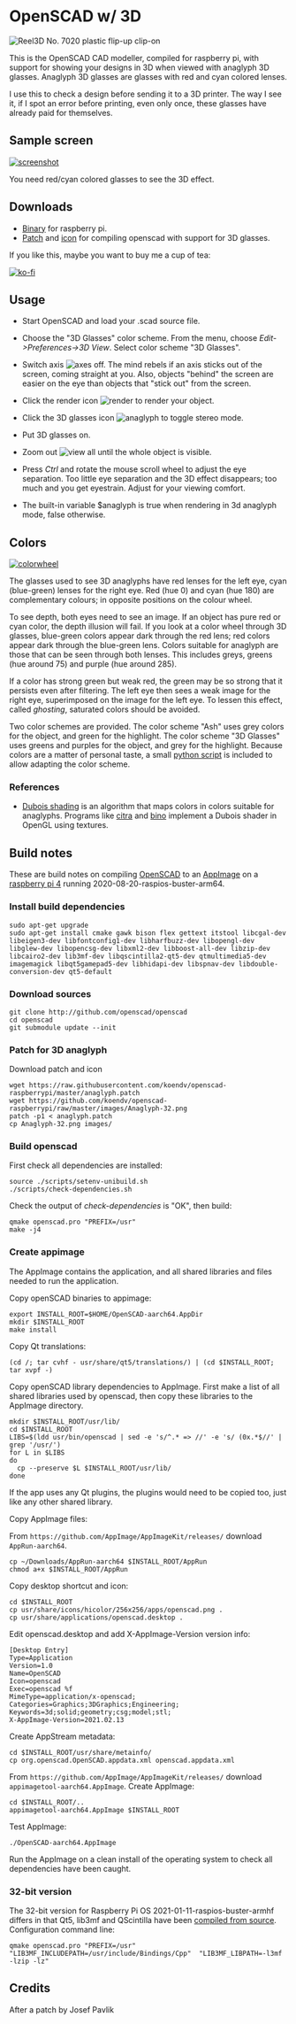 
# OpenSCAD w/ 3D

![Reel3D No. 7020 plastic flip-up clip-on](images/anaglyph_glasses.gif)

This is the OpenSCAD CAD modeller, compiled for raspberry pi, with support for showing your designs in 3D when viewed with anaglyph 3D glasses. Anaglyph 3D glasses are glasses with red and cyan colored lenses.

I use this to check a design before sending it to a 3D printer. The way I see it, if I spot an error before printing, even only once, these glasses have already paid for themselves.

## Sample screen

[![screenshot](images/openscad_screenshot_big.png)](https://raw.githubusercontent.com/koendv/openscad-raspberrypi/master/images/openscad_screenshot_big.png)

You need red/cyan colored glasses to see the 3D effect.

## Downloads

- [Binary](https://github.com/koendv/openscad-raspberrypi/releases) for raspberry pi.
- [Patch](https://raw.githubusercontent.com/koendv/openscad-raspberrypi/master/anaglyph.patch) and [icon](images/Anaglyph-32.png) for compiling openscad with support for 3D glasses.

If you like this, maybe you want to buy me a cup of tea:

[![ko-fi](images/kofibutton.svg)](https://ko-fi.com/Q5Q03LPDQ)
## Usage

- Start OpenSCAD and load your .scad source file.

- Choose the "3D Glasses" color scheme. From the menu, choose *Edit->Preferences->3D View*.
Select color scheme "3D Glasses".

- Switch axis ![axes](images/blackaxes.png) off.  The mind rebels if an axis sticks out of the screen, coming straight at you. Also, objects "behind" the screen are easier on the eye than objects that "stick out" from the screen.

- Click the render icon ![render](images/render-32.png) to render your object.

- Click the 3D glasses icon ![anaglyph](images/Anaglyph-32.png) to toggle stereo mode.

- Put 3D glasses on.

- Zoom out ![view all](images/zoom-all.png) until the whole object is visible.

- Press *Ctrl* and rotate the mouse scroll wheel to adjust the eye separation. Too little eye separation and the 3D effect disappears; too much and you get eyestrain. Adjust for your viewing comfort.

- The built-in variable $anaglyph is true when rendering in 3d anaglyph mode, false otherwise.

## Colors

[![colorwheel](images/colorwheel.png)](https://raw.githubusercontent.com/koendv/openscad-raspberrypi/master/images/colorwheel.svg)

The glasses used to see 3D anaglyphs have red lenses for the left eye, cyan (blue-green) lenses for the right eye. Red (hue 0) and cyan (hue 180) are complementary colours; in opposite positions on the colour wheel.

To see depth, both eyes need to see an image. If an object has pure red or cyan color, the depth illusion will fail. If you look at a color wheel through 3D glasses, blue-green colors appear dark through the red lens; red colors appear dark through the blue-green lens. Colors suitable for anaglyph  are those that can be seen through both lenses. This includes greys, greens (hue around 75) and purple (hue around 285).

If a color has strong green but weak red, the green may be so strong that it persists even after filtering. The left eye then sees a weak image for the right eye, superimposed on the image for the left eye. To lessen this effect, called *ghosting*, saturated colors should be avoided.

Two color schemes are provided. The color scheme "Ash" uses grey colors for the object, and green for the highlight. The color scheme "3D Glasses" uses greens and purples for the object, and grey for the highlight. Because colors are a matter of personal taste, a small [python script](gencolorscheme.py) is included to allow adapting the color scheme.

### References
- [Dubois shading](http://www.site.uottawa.ca/~edubois/anaglyph/) is an algorithm that maps colors in colors suitable for anaglyphs. Programs like [citra](https://citra-emu.org/) and  [bino](https://bino3d.org/) implement a Dubois shader in OpenGL using textures.


## Build notes

These are build notes on compiling [OpenSCAD](http://www.openscad.org) to an [AppImage](http://www.appimage.org) on a [raspberry pi 4](https://www.raspberrypi.org) running 2020-08-20-raspios-buster-arm64.

### Install build dependencies

```
sudo apt-get upgrade
sudo apt-get install cmake gawk bison flex gettext itstool libcgal-dev libeigen3-dev libfontconfig1-dev libharfbuzz-dev libopengl-dev libglew-dev libopencsg-dev libxml2-dev libboost-all-dev libzip-dev libcairo2-dev lib3mf-dev libqscintilla2-qt5-dev qtmultimedia5-dev imagemagick libqt5gamepad5-dev libhidapi-dev libspnav-dev libdouble-conversion-dev qt5-default
```
### Download sources

```
git clone http://github.com/openscad/openscad
cd openscad
git submodule update --init
```
### Patch for 3D anaglyph
Download patch and icon

```
wget https://raw.githubusercontent.com/koendv/openscad-raspberrypi/master/anaglyph.patch
wget https://github.com/koendv/openscad-raspberrypi/raw/master/images/Anaglyph-32.png
patch -p1 < anaglyph.patch
cp Anaglyph-32.png images/
```
### Build openscad
First check all dependencies are installed:

```
source ./scripts/setenv-unibuild.sh
./scripts/check-dependencies.sh
```
Check the output of *check-dependencies* is "OK", then build:
```
qmake openscad.pro "PREFIX=/usr"
make -j4
```
### Create appimage

The AppImage contains the application, and all shared libraries and files needed to run the application.

Copy openSCAD binaries to appimage:
```
export INSTALL_ROOT=$HOME/OpenSCAD-aarch64.AppDir
mkdir $INSTALL_ROOT
make install
```
Copy Qt translations:
```
(cd /; tar cvhf - usr/share/qt5/translations/) | (cd $INSTALL_ROOT; tar xvpf -)
```
Copy openSCAD library dependencies to AppImage.
First make a list of all shared libraries used by openscad, then copy these libraries to the AppImage directory.

```
mkdir $INSTALL_ROOT/usr/lib/
cd $INSTALL_ROOT
LIBS=$(ldd usr/bin/openscad | sed -e 's/^.* => //' -e 's/ (0x.*$//' | grep '/usr/')
for L in $LIBS
do
  cp --preserve $L $INSTALL_ROOT/usr/lib/
done
```
If the app uses any Qt plugins, the plugins would need to be copied too, just like any other shared library.

Copy AppImage files:

From `https://github.com/AppImage/AppImageKit/releases/` download `AppRun-aarch64`.
```
cp ~/Downloads/AppRun-aarch64 $INSTALL_ROOT/AppRun
chmod a+x $INSTALL_ROOT/AppRun
```
Copy desktop shortcut and icon:
```
cd $INSTALL_ROOT
cp usr/share/icons/hicolor/256x256/apps/openscad.png .
cp usr/share/applications/openscad.desktop .
```
Edit openscad.desktop and add X-AppImage-Version version info:
```
[Desktop Entry]
Type=Application
Version=1.0
Name=OpenSCAD
Icon=openscad
Exec=openscad %f
MimeType=application/x-openscad;
Categories=Graphics;3DGraphics;Engineering;
Keywords=3d;solid;geometry;csg;model;stl;
X-AppImage-Version=2021.02.13
```
Create AppStream metadata:
```
cd $INSTALL_ROOT/usr/share/metainfo/
cp org.openscad.OpenSCAD.appdata.xml openscad.appdata.xml
```
From `https://github.com/AppImage/AppImageKit/releases/` download `appimagetool-aarch64.AppImage`. Create AppImage:
```
cd $INSTALL_ROOT/..
appimagetool-aarch64.AppImage $INSTALL_ROOT
```
Test AppImage:
```
./OpenSCAD-aarch64.AppImage
```
Run the AppImage on a clean install of the operating system to check all dependencies have been caught.

### 32-bit version

The 32-bit version for Raspberry Pi OS 2021-01-11-raspios-buster-armhf differs in that Qt5, lib3mf and QScintilla have been [compiled from source](https://github.com/koendv/qt5-opengl-raspberrypi). Configuration command line:
```
qmake openscad.pro "PREFIX=/usr" "LIB3MF_INCLUDEPATH=/usr/include/Bindings/Cpp"  "LIB3MF_LIBPATH=-l3mf -lzip -lz"

```

## Credits
After a patch by Josef Pavlik
